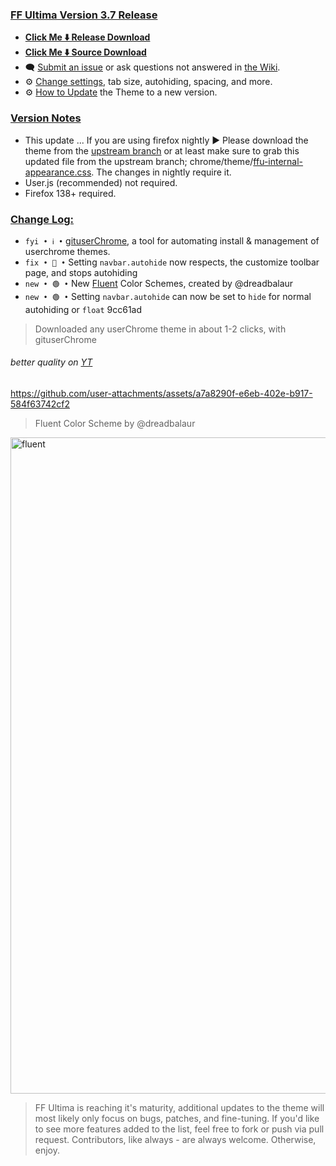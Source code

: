 ### <ins> FF Ultima Version 3.7 Release
- **[Click Me ⬇️ Release Download](https://github.com/soulhotel/FF-ULTIMA/releases/download/3.7/ffultima3.7.zip)**
- **[Click Me ⬇️ Source Download](https://github.com/soulhotel/FF-ULTIMA/archive/refs/heads/main.zip)**
- 🗨️ [Submit an issue](https://github.com/soulhotel/FF-ULTIMA/issues/new/choose) or ask questions not answered in [the Wiki](https://github.com/soulhotel/FF-ULTIMA/wiki).
- ⚙️ [Change settings](https://github.com/soulhotel/FF-ULTIMA/wiki/Settings), tab size, autohiding, spacing, and more.
- ⚙️ [How to Update](https://github.com/soulhotel/FF-ULTIMA/wiki/How-to-Update-the-Theme) the Theme to a new version.
  
### <ins> Version Notes
- This update ... If you are using firefox nightly ► Please download the theme from the [upstream branch](https://github.com/soulhotel/FF-ULTIMA/tree/firefox-upstream) or at least make sure to grab this updated file from the upstream branch; chrome/theme/[ffu-internal-appearance.css](https://github.com/soulhotel/FF-ULTIMA/blob/firefox-upstream/theme/ffu-internal-appearance.css). The changes in nightly require it.
- User.js (recommended) not required. 
- Firefox 138+ required.
<!--
Firefox 143+ required
- User.js required. 
- User.js not required.
- User.js (recommended) not required. 
-->

### <ins> Change Log:
- `fyi • ℹ️ •` [gituserChrome](https://github.com/soulhotel/git-userChrome), a tool for automating install & management of userchrome themes.
- `fix • 🔴 •` Setting `navbar.autohide` now respects, the customize toolbar page, and stops autohiding
- `new • 🟢 •` New [Fluent](https://github.com/soulhotel/FF-ULTIMA/blob/firefox-upstream/theme/color-schemes/fluent/readme.md) Color Schemes, created by @dreadbalaur
- `new • 🟢 •` Setting `navbar.autohide` can now be set to `hide` for normal autohiding or `float` 9cc61ad
<!--
`fyi • ℹ️ •`
`fix • 🔴 •` 
`new • 🟢 •` 
`qol • 🟡 •` 
`wip • ℹ️ •` 
-->

> Downloaded any userChrome theme in about 1-2 clicks, with gituserChrome

###### better quality on [YT](https://youtu.be/NGP1tH_nOpk)

https://github.com/user-attachments/assets/a7a8290f-e6eb-402e-b917-584f63742cf2

> Fluent Color Scheme by @dreadbalaur 

<img width="1864" height="1050" alt="fluent" src="https://github.com/user-attachments/assets/6c704a1c-3792-4e9f-b2ef-cc12dbf24f41" />

> FF Ultima is reaching it's maturity, additional updates to the theme will most likely only focus on bugs, patches, and fine-tuning. If you'd like to see more features added to the list, feel free to fork or push via pull request. Contributors, like always - are always welcome. Otherwise, enjoy.
